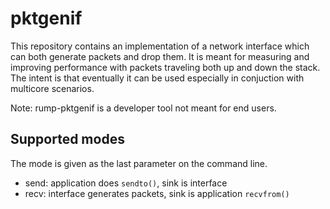 pktgenif
========

This repository contains an implementation of a network interface which
can both generate packets and drop them.  It is meant for measuring and
improving performance with packets traveling both up and down the stack.
The intent is that eventually it can be used especially in conjuction
with multicore scenarios.

Note: rump-pktgenif is a developer tool not meant for end users.

Supported modes
---------------

The mode is given as the last parameter on the command line.

* send: application does `sendto()`, sink is interface
* recv: interface generates packets, sink is application `recvfrom()`
